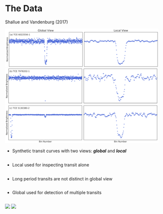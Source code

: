 # The Data

Shallue and Vandenburg (2017)

<div class="grid grid-cols-3 justify-center justify-items-center items-start -mt-5">
<div class="col-span-2 self-center">
<div>
  <img src="/images/transit_curve_1.png" class="w-125 shadow-xl" />
  </div>
  <div>
  <img src="/images/transit_curve_2.png" class="w-125 shadow-xl" />
  </div>
  <div>
  <img src="/images/transit_curve_3.png" class="w-125 shadow-xl" />
  </div>
</div>

<div class="list ml-5">
<p class="">

* Synthetic transit curves with two views: ***global*** and ***local***

</p>

<p class="">

* Local used for inspecting transit alone

</p>

<p class="">

* Long period transits are not distinct in global view

</p>

<p class="">

* Global used for detection of multiple transits

</p>

</div>
</div>

<style>

  .list li{
    margin-bottom: 1.8rem !important;
  }
  .not-active {
    opacity: 15%;
}
</style>

<img class="min-w-30 position-absolute top-100 left-22 rotate-20 opacity-70" src="https://upload.wikimedia.org/wikipedia/commons/5/57/Short_left_arrow_-_red.svg" />

<img class="min-w-30 position-absolute top-95 left-49 rotate-20 opacity-70" src="https://upload.wikimedia.org/wikipedia/commons/5/57/Short_left_arrow_-_red.svg" />